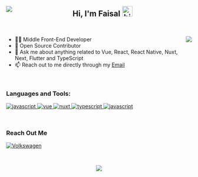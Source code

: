<!-- 1. BANNER -->

<!-- 2. HERO - TITLE -->
<h2 align="center" width="100%">
  <a href="https://github.com/fhlevi">
    <img align="left" src="https://komarev.com/ghpvc/?username=fhlevi&style=for-the-badge">
  </a>
  Hi, I'm Faisal <img src="https://user-images.githubusercontent.com/1303154/88677602-1635ba80-d120-11ea-84d8-d263ba5fc3c0.gif" width="28px" height="28px" alt="hi">
</h2>

<br>

<!-- 3. CONTENT -->
<!-- Intro: Provide a brief introduction about yourself, your background, and your interests. You can also mention your main programming languages or technologies that you specialize in. -->
<!-- 3.1 Intro -->
<p>
  
<img src="https://github-readme-stats.vercel.app/api?username=fhlevi&count_private=true&show_icons=true&theme=vision-friendly-dark&hide_border=true&hide=stars"  align="right">
<ul>
  <li>👨‍💻 Middle Front-End Developer</li>
<!--   <li>🥈 Top-Rated Freelancer On <a href="https://www.upwork.com/freelancers/~014b38a24567af03b5" target="_blank">Upwork</a></li> -->
  <li>📖 Open Source Contributor</li>
  <li>💬 Ask me about anything related to Vue, React, React Native, Nuxt, Next, Flutter and TypeScript</li>
  <li>📫 Reach out to me directly through my <a href="mailto:fhlevi2804@gmail.com">Email</a></li>
</ul>
</p>


<!-- 3.2. Features -->
<!-- - Examples - Vue, Tailwind, PHP (Laravel + WP)
- Senario sat !!!
Volkwagen - https://volkswagenauto.az/
Travel - https://amburan.com/
Atria - https://www.atriaseniorliving.com/
My Features: Highlight your key skills, expertise, or unique qualities that make you stand out. You can mention specific programming languages, frameworks, tools, or technologies you are proficient in. It's a good idea to include badges or icons representing these skills. -->


<!-- 3. What To Do
Directus CONTRIBUTOR
What To Do: Explain how others can engage with your repository or project. This section can include instructions on how to install, configure, and run your project. You can also provide examples or code snippets to demonstrate usage. -->

<br>

<!-- 4. SKILLSET -->
<div>
<!--   <div>
    <h3 >Top Projects:</h3>
    <p>
      <a href="https://volkswagenauto.az" target="_blank" style="margin-right: 10px;">
        <img src="https://img.shields.io/badge/Baku-volkswagen-151F5D?&style=for-the-badge&logo=volkswagen&logoColor=white" alt="Volkswagen" />
      </a>
      <a href="https://www.atriaseniorliving.com/" target="_blank">
        <img src="https://img.shields.io/badge/-Atria-46661D?&style=for-the-badge&&logoColor=white" alt="Volkswagen" />
      </a>
    </p>
  </div> -->

  <div>
    <h3>Languages and Tools:</h3>
    <p>
    <!-- JavaScript -->
      <a href="https://developer.mozilla.org/en-US/docs/Web/JavaScript" target="_blank">
        <img src="https://img.shields.io/badge/-Javascript-F0DB4F?style=for-the-badge&labelColor=black&logo=javascript&logoColor=F0DB4F" alt="javascript" />
      </a>
      <!-- Vue -->
      <a href="https://vuejs.org/guide/introduction.html" target="_blank">
        <img src="https://img.shields.io/badge/-Vue-4FC08D?style=for-the-badge&labelColor=black&logo=vue.js&logoColor=4FC08D" alt="vue" />
      </a>
      <!-- Nuxt -->
      <a href="https://nuxt.com/" target="_blank">
        <img src="https://img.shields.io/badge/-Nuxt-00DC82?style=for-the-badge&labelColor=black&logo=nuxt.js&logoColor=00DC82" alt="nuxt" />
      </a>
      <!-- TypeScript -->
      <a href="https://www.typescriptlang.org/docs/handbook/intro.html" target="_blank">
        <img src="https://img.shields.io/badge/-Typescript-3178C6?style=for-the-badge&labelColor=black&logo=TypeScript&logoColor=3178C6" alt="typescript" />
      </a>
      <!-- Node -->
      <a href="https://nodejs.org/en" target="_blank">
        <img src="https://img.shields.io/badge/-Nodejs-3C873A?style=for-the-badge&labelColor=black&logo=node.js&logoColor=3C873A" alt="javascript" />
      </a>
    </p>
  </div>
</div>

<!-- <br> -->

<!-- 5.STATS -->
<!-- <table>
  <tr>
    <th align="center">
      <img src="https://github-readme-stats.vercel.app/api/top-langs?username=suleymanali&layout=donut&show_icons=true&locale=en&theme=vision-friendly-dark&hide_border=true" alt="suleymanali" />
    </th> 
    <<th align="center">
      <img src="https://github-readme-streak-stats.herokuapp.com/?user=suleymanali&theme=vision-friendly-dark&hide_border=true" alt="suleymanali" />
    </th>   
  </tr>
  <tr> 
    <td align="center">
      <a href="https://github.com/SuleymanAli/directus" target="_blank">
        <img src="https://github-readme-stats.vercel.app/api/pin/?username=suleymanali&repo=directus&show_icons=true&theme=vision-friendly-dark&hide_border=true">
      </a>
    </td> 
    <td align="center">
      <img src="https://github-readme-stats.vercel.app/api?username=suleymanali&show_icons=true&theme=vision-friendly-dark&hide_border=true&hide=stars" >
    </td>
  </tr> 
  <tr>
    <td colspan="2">
      <img src="https://github-readme-activity-graph.cyclic.app/graph?username=suleymanali&bg_color=000000&line=ffb812&area=true&color=8135fc&hide_border=true&hide_title=true" target="_blank">
    </td>
  </tr> 
</table> -->

<br>
<!-- 
// Codewars
7ky - 3 point
4kyu - 32 pount
 -->
<!-- 6.ACTIONS -->
<!-- Call To Action: Encourage users to take action, such as contributing to your project, providing feedback, or reaching out for collaboration opportunities. You can also provide links to your social media profiles or a personal website. -->
<h3>
  Reach Out Me
</h3>
<p>
<!--   <a href="https://twitter.com/SuleymanAli76" target="_blank">
    <img alt="Twitter" src="https://img.shields.io/badge/twitter-1DA1F2.svg?&style=for-the-badge&logo=twitter&logoColor=white" />
  </a> -->
<!--   <a href="https://discordapp.com/users/1103268210930896896" target="_blank">
    <img alt="LinkedIn" src="https://img.shields.io/badge/Discord-5865F2?&style=for-the-badge&logo=discord&logoColor=white" />
  </a> -->
  <a href=https://www.linkedin.com/in/fhlevi target=_blank>
    <img alt="Volkswagen" src="https://img.shields.io/badge/Linkedin-0A66C2.svg?&style=for-the-badge&logo=linkedin&logoColor=white" />
  </a>
</p>
<br>
<p align="center">
  <img src="https://capsule-render.vercel.app/api?type=waving&color=gradient&height=60&section=footer"/>
</p>

<!-- 5. Bottom -->
<!-- </p>
<p align="center"><img src="https://github.com/thmsgbrt/thmsgbrt/workflows/README%20build/badge.svg" /> <img alt="Stars" src="https://img.shields.io/github/stars/thmsgbrt/thmsgbrt?style=flat-square&labelColor=343b41"/> <img alt="Forks" src="https://img.shields.io/github/forks/thmsgbrt/thmsgbrt?style=flat-square&labelColor=343b41"/></p> -->
